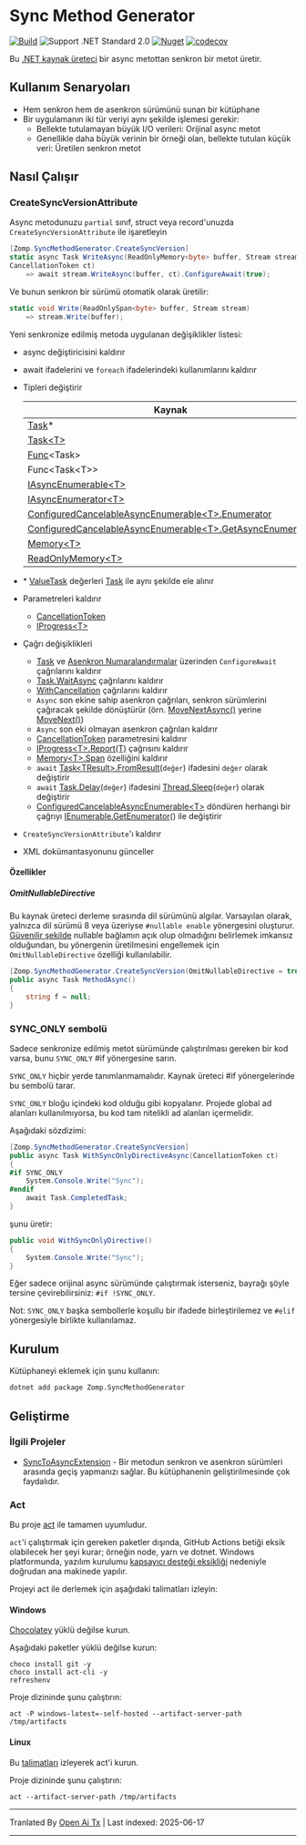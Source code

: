 # Sync Method Generator

[![Build](https://github.com/zompinc/sync-method-generator/actions/workflows/build.yml/badge.svg)](https://github.com/zompinc/sync-method-generator/actions/workflows/build.yml)
![Support .NET Standard 2.0](https://img.shields.io/badge/dotnet%20version-.NET%20Standard%202.0-blue)
[![Nuget](https://img.shields.io/nuget/v/Zomp.SyncMethodGenerator)](https://www.nuget.org/packages/Zomp.SyncMethodGenerator)
[![codecov](https://codecov.io/gh/zompinc/sync-method-generator/branch/master/graph/badge.svg)](https://codecov.io/gh/zompinc/sync-method-generator)

Bu [.NET kaynak üreteci](https://learn.microsoft.com/en-us/dotnet/csharp/roslyn-sdk/source-generators-overview) bir async metottan senkron bir metot üretir.

## Kullanım Senaryoları

- Hem senkron hem de asenkron sürümünü sunan bir kütüphane
- Bir uygulamanın iki tür veriyi aynı şekilde işlemesi gerekir:
  - Bellekte tutulamayan büyük I/O verileri: Orijinal async metot
  - Genellikle daha büyük verinin bir örneği olan, bellekte tutulan küçük veri: Üretilen senkron metot

## Nasıl Çalışır

### CreateSyncVersionAttribute

Async metodunuzu `partial` sınıf, struct veya record'unuzda `CreateSyncVersionAttribute` ile işaretleyin

```cs
[Zomp.SyncMethodGenerator.CreateSyncVersion]
static async Task WriteAsync(ReadOnlyMemory<byte> buffer, Stream stream, 
CancellationToken ct)
    => await stream.WriteAsync(buffer, ct).ConfigureAwait(true);
```

Ve bunun senkron bir sürümü otomatik olarak üretilir:

```cs
static void Write(ReadOnlySpan<byte> buffer, Stream stream)
    => stream.Write(buffer);
```

Yeni senkronize edilmiş metoda uygulanan değişiklikler listesi:

- async değiştiricisini kaldırır
- await ifadelerini ve `foreach` ifadelerindeki kullanımlarını kaldırır
- Tipleri değiştirir

  | Kaynak                                                                                                                                                                                                | Hedef                                                                                                                                |
  | ----------------------------------------------------------------------------------------------------------------------------------------------------------------------------------------------------- | ------------------------------------------------------------------------------------------------------------------------------------ |
  | [Task](https://learn.microsoft.com/en-us/dotnet/api/system.threading.tasks.task)*                                                                                                                    | void                                                                                                                                 |
  | [Task\<T>](https://learn.microsoft.com/en-us/dotnet/api/system.threading.tasks.task-1)                                                                                                               | T                                                                                                                                    |
  | [Func](https://learn.microsoft.com/en-us/dotnet/api/system.func-1)\<Task>                                                                                                                            | [Action](https://learn.microsoft.com/en-us/dotnet/api/system.action)                                                                 |
  | Func\<Task\<T>>                                                                                                                                                                                      | Func\<T>                                                                                                                             |
  | [IAsyncEnumerable\<T>](https://learn.microsoft.com/en-us/dotnet/api/system.collections.generic.iasyncenumerable-1)                                                                                   | [IEnumerable\<T>](https://learn.microsoft.com/en-us/dotnet/api/system.collections.generic.ienumerable-1)                             |
  | [IAsyncEnumerator\<T>](https://learn.microsoft.com/en-us/dotnet/api/system.collections.generic.iasyncenumerator-1)                                                                                   | [IEnumerator\<T>](https://learn.microsoft.com/en-us/dotnet/api/system.collections.generic.ienumerator-1)                             |
  | [ConfiguredCancelableAsyncEnumerable\<T>.Enumerator](https://learn.microsoft.com/en-us/dotnet/api/system.runtime.compilerservices.configuredcancelableasyncenumerable-1.enumerator)                  | [IEnumerator\<T>](https://learn.microsoft.com/en-us/dotnet/api/system.collections.generic.ienumerator-1)                             |
  | [ConfiguredCancelableAsyncEnumerable\<T>.GetAsyncEnumerator](https://learn.microsoft.com/en-us/dotnet/api/system.runtime.compilerservices.configuredcancelableasyncenumerable-1.getasyncenumerator)  | [IEnumerable\<T>.GetEnumerator](https://learn.microsoft.com/en-us/dotnet/api/system.collections.generic.ienumerable-1.getenumerator) |
  | [Memory\<T>](https://learn.microsoft.com/en-us/dotnet/api/system.memory-1)                                                                                                                           | [Span\<T>](https://learn.microsoft.com/en-us/dotnet/api/system.span-1)                                                               |
  | [ReadOnlyMemory\<T>](https://learn.microsoft.com/en-us/dotnet/api/system.readonlymemory-1)                                                                                                           | [ReadOnlySpan\<T>](https://learn.microsoft.com/en-us/dotnet/api/system.readonlyspan-1)                                               |
- \* [ValueTask](https://learn.microsoft.com/en-us/dotnet/api/system.threading.tasks.valuetask) değerleri [Task](https://learn.microsoft.com/en-us/dotnet/api/system.threading.tasks.task) ile aynı şekilde ele alınır
- Parametreleri kaldırır
  - [CancellationToken](https://learn.microsoft.com/en-us/dotnet/api/system.threading.cancellationtoken)
  - [IProgress\<T>](https://learn.microsoft.com/en-us/dotnet/api/system.iprogress-1)
- Çağrı değişiklikleri
  - [Task](https://learn.microsoft.com/en-us/dotnet/api/system.threading.tasks.task.configureawait) ve [Asenkron Numaralandırmalar](https://learn.microsoft.com/en-us/dotnet/api/system.threading.tasks.taskasyncenumerableextensions.configureawait) üzerinden `ConfigureAwait` çağrılarını kaldırır
  - [Task.WaitAsync](https://learn.microsoft.com/en-us/dotnet/api/system.threading.tasks.task.waitasync) çağrılarını kaldırır
  - [WithCancellation](https://learn.microsoft.com/en-us/dotnet/api/system.threading.tasks.taskasyncenumerableextensions.withcancellation) çağrılarını kaldırır
  - `Async` son ekine sahip asenkron çağrıları, senkron sürümlerini çağıracak şekilde dönüştürür (örn. [MoveNextAsync()](https://learn.microsoft.com/en-us/dotnet/api/system.collections.generic.iasyncenumerator-1.movenextasync) yerine [MoveNext()](https://learn.microsoft.com/en-us/dotnet/api/system.collections.ienumerator.movenext))
  - `Async` son eki olmayan asenkron çağrıları kaldırır
  - [CancellationToken](https://learn.microsoft.com/en-us/dotnet/api/system.threading.cancellationtoken) parametresini kaldırır
  - [IProgress\<T>.Report(T)](https://learn.microsoft.com/en-us/dotnet/api/system.iprogress-1.report) çağrısını kaldırır
  - [Memory\<T>.Span](https://learn.microsoft.com/en-us/dotnet/api/system.memory-1.span) özelliğini kaldırır
  - `await` [Task\<TResult>.FromResult](https://learn.microsoft.com/en-us/dotnet/api/system.threading.tasks.task.fromresult)(`değer`) ifadesini `değer` olarak değiştirir
  - `await` [Task.Delay](https://learn.microsoft.com/en-us/dotnet/api/system.threading.tasks.task.delay)(`değer`) ifadesini [Thread.Sleep](https://learn.microsoft.com/en-us/dotnet/api/system.threading.thread.sleep)(`değer`) olarak değiştirir
  - [ConfiguredCancelableAsyncEnumerable\<T>](https://learn.microsoft.com/en-us/dotnet/api/system.runtime.compilerservices.configuredcancelableasyncenumerable-1) döndüren herhangi bir çağrıyı [IEnumerable.GetEnumerator](https://learn.microsoft.com/en-us/dotnet/api/system.collections.ienumerable.getenumerator)() ile değiştirir
- `CreateSyncVersionAttribute`'ı kaldırır
- XML dokümantasyonunu günceller

#### Özellikler

##### OmitNullableDirective

Bu kaynak üreteci derleme sırasında dil sürümünü algılar. Varsayılan olarak, yalnızca dil sürümü 8 veya üzeriyse `#nullable enable` yönergesini oluşturur. [Güvenilir şekilde](https://github.com/dotnet/roslyn/issues/49555) nullable bağlamın açık olup olmadığını belirlemek imkansız olduğundan, bu yönergenin üretilmesini engellemek için `OmitNullableDirective` özelliği kullanılabilir.

```cs
[Zomp.SyncMethodGenerator.CreateSyncVersion(OmitNullableDirective = true)]
public async Task MethodAsync()
{
    string f = null;
}
```

### SYNC_ONLY sembolü

Sadece senkronize edilmiş metot sürümünde çalıştırılması gereken bir kod varsa, bunu `SYNC_ONLY` #if yönergesine sarın.

`SYNC_ONLY` hiçbir yerde tanımlanmamalıdır. Kaynak üreteci #if yönergelerinde bu sembolü tarar.

`SYNC_ONLY` bloğu içindeki kod olduğu gibi kopyalanır. Projede global ad alanları kullanılmıyorsa, bu kod tam nitelikli ad alanları içermelidir.

Aşağıdaki sözdizimi:

```cs
[Zomp.SyncMethodGenerator.CreateSyncVersion]
public async Task WithSyncOnlyDirectiveAsync(CancellationToken ct)
{
#if SYNC_ONLY
    System.Console.Write("Sync");
#endif
    await Task.CompletedTask;
}
```

şunu üretir:

```cs
public void WithSyncOnlyDirective()
{
    System.Console.Write("Sync");
}
```

Eğer sadece orijinal async sürümünde çalıştırmak isterseniz, bayrağı şöyle tersine çevirebilirsiniz: `#if !SYNC_ONLY`.

Not: `SYNC_ONLY` başka sembollerle koşullu bir ifadede birleştirilemez ve `#elif` yönergesiyle birlikte kullanılamaz.

## Kurulum

Kütüphaneyi eklemek için şunu kullanın:

```sh
dotnet add package Zomp.SyncMethodGenerator
```

## Geliştirme

### İlgili Projeler

- [SyncToAsyncExtension](https://marketplace.visualstudio.com/items?itemName=lsoft.SyncToAsyncExtension) - Bir metodun senkron ve asenkron sürümleri arasında geçiş yapmanızı sağlar. Bu kütüphanenin geliştirilmesinde çok faydalıdır.

### Act

Bu proje [act](https://github.com/nektos/act) ile tamamen uyumludur.

`act`'i çalıştırmak için gereken paketler dışında, GitHub Actions betiği eksik olabilecek her şeyi kurar; örneğin node, yarn ve dotnet. Windows platformunda, yazılım kurulumu [kapsayıcı desteği eksikliği](https://github.com/nektos/act/issues/1608) nedeniyle doğrudan ana makinede yapılır.

Projeyi act ile derlemek için aşağıdaki talimatları izleyin:

#### Windows

[Chocolatey](https://chocolatey.org/install) yüklü değilse kurun.

Aşağıdaki paketler yüklü değilse kurun:

```pwsh
choco install git -y
choco install act-cli -y
refreshenv
```

Proje dizininde şunu çalıştırın:

```pwsh
act -P windows-latest=-self-hosted --artifact-server-path /tmp/artifacts
```

#### Linux

Bu [talimatları](https://lindevs.com/install-act-on-ubuntu) izleyerek act'i kurun.

Proje dizininde şunu çalıştırın:

```pwsh
act --artifact-server-path /tmp/artifacts
```


---

Tranlated By [Open Ai Tx](https://github.com/OpenAiTx/OpenAiTx) | Last indexed: 2025-06-17

---